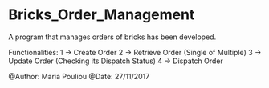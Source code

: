 # Bricks_Order_Management

A program that manages orders of bricks has been developed.
 
Functionalities:
                1 -> Create Order
                2 -> Retrieve Order (Single of Multiple)
                3 -> Update Order   (Checking its Dispatch Status)
                4 -> Dispatch Order

@Author: Maria Pouliou
@Date: 27/11/2017
